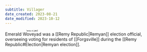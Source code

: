 ```yaml
---
subtitle: Villager
date_created: 2023-08-21
date_modified: 2023-10-12
---
```


Emerald <ruby>Woveyad<rt>ˈwoʊ.vi.jæd</rt></ruby> was a [[Remy Republic|Remyan]] election official, overseeing voting for residents of [[Forgsville]] during the [[Remy Republic#Election|Remyan election]].
